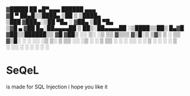▓█████  ██ ▄█▀▄▄▄        ██████  ▄▄▄      
▓█   ▀  ██▄█▒▒████▄    ▒██    ▒ ▒████▄    
▒███   ▓███▄░▒██  ▀█▄  ░ ▓██▄   ▒██  ▀█▄  
▒▓█  ▄ ▓██ █▄░██▄▄▄▄██   ▒   ██▒░██▄▄▄▄██ 
░▒████▒▒██▒ █▄▓█   ▓██▒▒██████▒▒ ▓█   ▓██▒
░░ ▒░ ░▒ ▒▒ ▓▒▒▒   ▓▒█░▒ ▒▓▒ ▒ ░ ▒▒   ▓▒█░
 ░ ░  ░░ ░▒ ▒░ ▒   ▒▒ ░░ ░▒  ░ ░  ▒   ▒▒ ░
   ░   ░ ░░ ░  ░   ▒   ░  ░  ░    ░   ▒   
   ░  ░░  ░        ░  ░      ░        ░  ░
   
# SeQeL
is made for SQL Injection
i hope you like it
